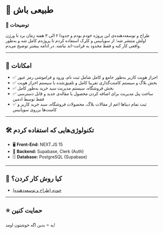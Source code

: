 # 📌 طبیعی باش

### 📖 توضیحات
طراح و توسعه‌دهنده‌ی این پروژه خودم بودم و حدودا ۲ الی ۳ هفته زمان برد تا ورژن اولش منتشر شه؛ از سوپابیس و کلرک استفاده کردم تا پروژه‌م کامل شه و به‌طور واقعی کار کنه و فقط محدود به فرانت-اند نباشه. در ادامه بیشتر توضیح می‌دم.

---

## 🚀 امکانات
- ✅ احراز هویت کاربر به‌طور جامع و کامل شامل ثبت نام، ورود و فراموشی رمز عبور
- ✅ بخش بلاگ و سیستم کامنت‌گذاری تقریبا کامل و تلفیق‌شده با سیستم احراز هویت
- ✅ بخش فروشگاه، سیستم مدیریت سبد خرید به‌طور کامل
- ✅ ساخت پنل مدیریت برای اضافه کردن محصول یا مقاله‌ی جدید و قابل دسترسی فقط توسط ادمین
- ✅ ثبت تمام دیتاها اعم از مقالات بلاگ، محصولات فروشگاه، سبد خرید کاربر و کامنت‌ها برروی سوپابیس

---

## 🛠️ تکنولوژی‌هایی که استفاده کردم
- 🖥️ **Front-End:** NEXT.JS 15
- 📡 **Backend:** Supabase, Clerk (Auth)
- 🗄️ **Database:** PostgreSQL (Supabase)

---

## 👥 کیا روش کار کردن؟
- [خودم (طراح و توسعه‌دهنده)](https://instagram.com/mohammadhcr)

---

## ⭐️ حمایت کنین
یه ⭐️ بدین اگه خوشتون اومد!